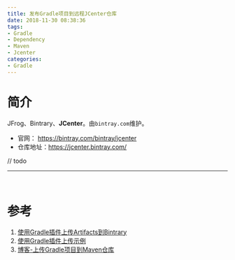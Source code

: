 ```yaml
---
title: 发布Gradle项目到远程JCenter仓库
date: 2018-11-30 08:38:36
tags:
- Gradle
- Dependency
- Maven
- Jcenter
categories:
- Gradle
---
```


# 简介

JFrog、Bintrary、**JCenter**。由`bintray.com`维护。

* 官网： https://bintray.com/bintray/jcenter
* 仓库地址：https://jcenter.bintray.com/

// todo

---

<br>





# 参考

1. [使用Gradle插件上传Artifacts到Bintrary](https://github.com/bintray/gradle-bintray-plugin#readme)
2. [使用Gradle插件上传示例](https://github.com/bintray/bintray-examples/tree/master/gradle-bintray-plugin-examples)
3. [博客-上传Gradle项目到Maven仓库](https://blog.csdn.net/xiangzhihong8/article/details/53869957)







